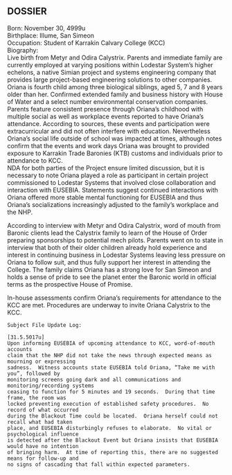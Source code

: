 ## DOSSIER
Born:  November 30, 4999u  
Birthplace:  Illume, San Simeon  
Occupation:  Student of Karrakin Calvary College (KCC)  
Biography:  
  Live birth from Metyr and Odira Calystrix.  Parents and immediate family are currently employed at varying positions within Lodestar System’s higher echelons, a native Simian project and systems engineering company that provides large project-based engineering solutions to other companies. Oriana is fourth child among three biological siblings, aged 5, 7 and 8 years older than her. Confirmed extended family and business history with House of Water and a select number environmental conservation companies.  
  Parents feature consistent presence through Oriana’s childhood with multiple social as well as workplace events reported to have Oriana’s attendance.  According to sources, these events and participation were extracurricular and did not often interfere with education.  Nevertheless Oriana’s social life outside of school was impacted at times, although notes confirm that the events and work days Oriana was brought to provided exposure to Karrakin Trade Baronies (KTB) customs and individuals prior to attendance to KCC.  
  NDA for both parties of the Project ensure limited discussion, but it is necessary to note Oriana played a role as participant in certain project commissioned to Lodestar Systems that involved close collaboration and interaction with EUSEBIA.  Statements suggest continued interactions with Oriana offered more stable mental functioning for EUSEBIA and thus Oriana’s socializations increasingly adjusted to the family’s workplace and the NHP.

According to interview with Metyr and Odira Calystrix, word of mouth from Baronic clients lead the Calystrix family to learn of the House of Order preparing sponsorships to potential mech pilots.  Parents went on to state in interview that both of their older children already hold experience and interest in continuing business in Lodestar Systems leaving less pressure on Oriana to follow suit, and thus fully support her interest in attending the College.  The family claims Oriana has a strong love for San Simeon and holds a sense of pride to see the planet enter the Baronic world in official terms as the prospective House of Promise.

In-house assessments confirm Oriana’s requirements for attendance to the KCC are met.  Procedures are underway to invite Oriana Calystrix to the KCC.

    Subject File Update Log:

    [31.5.5017u]  
    Upon informing EUSEBIA of upcoming attendance to KCC, word-of-mouth accounts  
    claim that the NHP did not take the news through expected means as mourning or expressing  
    sadness.  Witness accounts state EUSEBIA told Oriana, “Take me with you”, followed by  
    monitoring screens going dark and all communications and monitoring/recording systems  
    ceasing to function for 5 minutes and 19 seconds.  During that time frame, the room was  
    locked preventing execution of established safety procedures.  No record of what occurred  
    during the Blackout Time could be located.  Oriana herself could not recall what had taken  
    place, and EUSEBIA disturbingly refuses to elaborate.  No vital or psychological influence  
    is detected after the Blackout Event but Oriana insists that EUSEBIA would have no intention  
    of bringing harm.  At time of reporting this, there are no suggested means for follow-up and  
    no signs of cascading that fall within expected parameters.